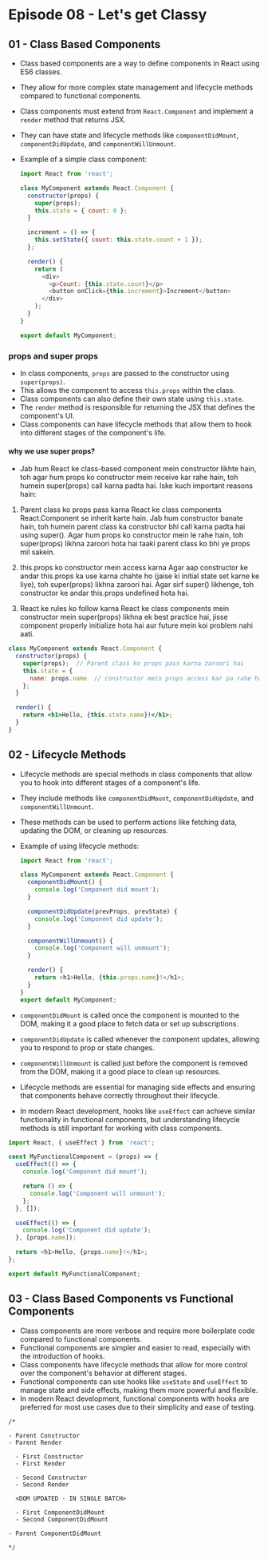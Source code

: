 # Episode 08 - Let's get Classy

## 01 - Class Based Components

- Class based components are a way to define components in React using ES6 classes.
- They allow for more complex state management and lifecycle methods compared to functional components.
- Class components must extend from `React.Component` and implement a `render` method that returns JSX.
- They can have state and lifecycle methods like `componentDidMount`, `componentDidUpdate`, and `componentWillUnmount`.
- Example of a simple class component:

  ```javascript
  import React from 'react';

  class MyComponent extends React.Component {
    constructor(props) {
      super(props);
      this.state = { count: 0 };
    }

    increment = () => {
      this.setState({ count: this.state.count + 1 });
    };

    render() {
      return (
        <div>
          <p>Count: {this.state.count}</p>
          <button onClick={this.increment}>Increment</button>
        </div>
      );
    }
  }

  export default MyComponent;
  ```

### props and super props

- In class components, `props` are passed to the constructor using `super(props)`.
- This allows the component to access `this.props` within the class.
- Class components can also define their own state using `this.state`.
- The `render` method is responsible for returning the JSX that defines the component's UI.
- Class components can have lifecycle methods that allow them to hook into different stages of the component's life.

#### why we use super props?

- Jab hum React ke class-based component mein constructor likhte hain, toh agar hum props ko constructor mein receive kar rahe hain, toh humein super(props) call karna padta hai. Iske kuch important reasons hain:

1. Parent class ko props pass karna
React ke class components React.Component se inherit karte hain. Jab hum constructor banate hain, toh humein parent class ka constructor bhi call karna padta hai using super(). Agar hum props ko constructor mein le rahe hain, toh super(props) likhna zaroori hota hai taaki parent class ko bhi ye props mil sakein.

2. this.props ko constructor mein access karna
Agar aap constructor ke andar this.props ka use karna chahte ho (jaise ki initial state set karne ke liye), toh super(props) likhna zaroori hai. Agar sirf super() likhenge, toh constructor ke andar this.props undefined hota hai.

3. React ke rules ko follow karna
React ke class components mein constructor mein super(props) likhna ek best practice hai, jisse component properly initialize hota hai aur future mein koi problem nahi aati.

```jsx
class MyComponent extends React.Component {
  constructor(props) {
    super(props);  // Parent class ko props pass karna zaroori hai
    this.state = {
      name: props.name  // constructor mein props access kar pa rahe hain
    };
  }

  render() {
    return <h1>Hello, {this.state.name}!</h1>;
  }
}
```

## 02 - Lifecycle Methods

- Lifecycle methods are special methods in class components that allow you to hook into different stages of a component's life.
- They include methods like `componentDidMount`, `componentDidUpdate`, and `componentWillUnmount`.
- These methods can be used to perform actions like fetching data, updating the DOM, or cleaning up resources.
- Example of using lifecycle methods:

  ```javascript
  import React from 'react';

  class MyComponent extends React.Component {
    componentDidMount() {
      console.log('Component did mount');
    }

    componentDidUpdate(prevProps, prevState) {
      console.log('Component did update');
    }

    componentWillUnmount() {
      console.log('Component will unmount');
    }

    render() {
      return <h1>Hello, {this.props.name}!</h1>;
    }
  }
  export default MyComponent;
  ```

- `componentDidMount` is called once the component is mounted to the DOM, making it a good place to fetch data or set up subscriptions.
- `componentDidUpdate` is called whenever the component updates, allowing you to respond to prop or state changes.
- `componentWillUnmount` is called just before the component is removed from the DOM, making it a good place to clean up resources.
- Lifecycle methods are essential for managing side effects and ensuring that components behave correctly throughout their lifecycle.
- In modern React development, hooks like `useEffect` can achieve similar functionality in functional components, but understanding lifecycle methods is still important for working with class components.

```javascript
import React, { useEffect } from 'react';

const MyFunctionalComponent = (props) => {
  useEffect(() => {
    console.log('Component did mount');

    return () => {
      console.log('Component will unmount');
    };
  }, []);

  useEffect(() => {
    console.log('Component did update');
  }, [props.name]);

  return <h1>Hello, {props.name}!</h1>;
};

export default MyFunctionalComponent;
```

## 03 - Class Based Components vs Functional Components

- Class components are more verbose and require more boilerplate code compared to functional components.
- Functional components are simpler and easier to read, especially with the introduction of hooks.
- Class components have lifecycle methods that allow for more control over the component's behavior at different stages.
- Functional components can use hooks like `useState` and `useEffect` to manage state and side effects, making them more powerful and flexible.
- In modern React development, functional components with hooks are preferred for most use cases due to their simplicity and ease of testing.

```text
/*

- Parent Constructor
- Parent Render

  - First Constructor
  - First Render

  - Second Constructor
  - Second Render

  <DOM UPDATED - IN SINGLE BATCH>

  - First ComponentDidMount
  - Second ComponentDidMount
  
- Parent ComponentDidMount

*/
```
